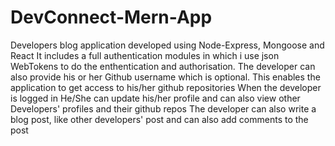 # DevConnect-Mern-App
Developers blog application  developed using Node-Express, Mongoose and React
It includes a full authentication modules in which i use json WebTokens to do the enthentication and authorisation.
The developer can also provide his or her Github username which is optional. This enables the application to get access to his/her github repositories
When the developer is logged in He/She can update his/her profile and can also view other Developers' profiles and their github repos
The developer can also write a blog post, like other developers' post and can also add comments to the post 
